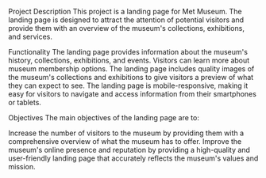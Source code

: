 Project Description
This project is a landing page for Met Museum. The landing page is designed to attract the attention of potential visitors and provide them with an overview of the museum's collections, exhibitions, and services.

Functionality
The landing page provides information about the museum's history, collections, exhibitions, and events.
Visitors can learn more about museum membership options.
The landing page includes quality images of the museum's collections and exhibitions to give visitors a preview of what they can expect to see.
The landing page is mobile-responsive, making it easy for visitors to navigate and access information from their smartphones or tablets.

Objectives
The main objectives of the landing page are to:

Increase the number of visitors to the museum by providing them with a comprehensive overview of what the museum has to offer.
Improve the museum's online presence and reputation by providing a high-quality and user-friendly landing page that accurately reflects the museum's values and mission.
